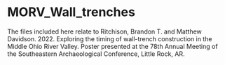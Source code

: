 # MORV_Wall_trenches
The files included here relate to Ritchison, Brandon T. and Matthew Davidson. 2022. Exploring the timing of wall-trench construction in the Middle Ohio River Valley. Poster presented at the 78th Annual Meeting of the Southeastern Archaeological Conference, Little Rock, AR.
